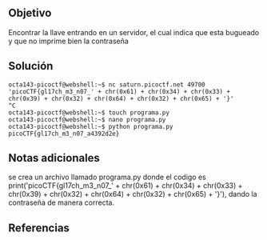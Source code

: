 ## Objetivo
Encontrar la llave entrando en un servidor, el cual indica que esta bugueado y que no imprime bien la contraseña

## Solución
```
octa143-picoctf@webshell:~$ nc saturn.picoctf.net 49700
'picoCTF{gl17ch_m3_n07_' + chr(0x61) + chr(0x34) + chr(0x33) + chr(0x39) + chr(0x32) + chr(0x64) + chr(0x32) + chr(0x65) + '}'
^C   
octa143-picoctf@webshell:~$ touch programa.py
octa143-picoctf@webshell:~$ nano programa.py 
octa143-picoctf@webshell:~$ python programa.py 
picoCTF{gl17ch_m3_n07_a4392d2e}
```
## Notas adicionales
se crea un archivo llamado programa.py donde el codigo es print('picoCTF{gl17ch_m3_n07_' + chr(0x61) + chr(0x34) + chr(0x33) + chr(0x39) + chr(0x32) + chr(0x64) + chr(0x32) + chr(0x65) + '}'), dando la contraseña de manera correcta.
## Referencias